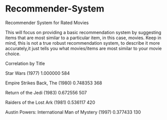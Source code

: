 # Recommender-System
Recommender System for Rated Movies

This will focus on providing a basic recommendation system by suggesting items that are most similar to a particular item, in this case, movies. Keep in mind, this is not a true robust recommendation system, to describe it more accurately,it just tells you what movies/items are most similar to your movie choice.


Correlation	by Title

	
Star Wars (1977)	1.000000	584

Empire Strikes Back, The (1980)	0.748353	368

Return of the Jedi (1983)	0.672556	507

Raiders of the Lost Ark (1981)	0.536117	420

Austin Powers: International Man of Mystery (1997)	0.377433	130

